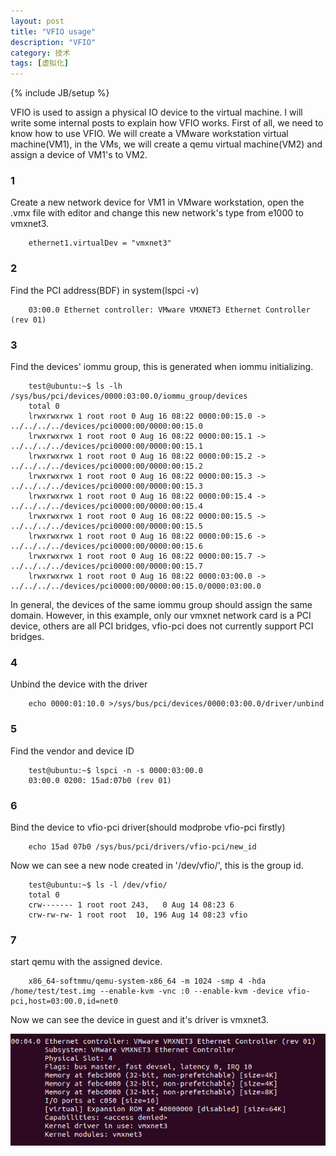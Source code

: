 ```yaml
---
layout: post
title: "VFIO usage"
description: "VFIO"
category: 技术
tags: [虚拟化]
---
```

{% include JB/setup %}


VFIO is used to assign a physical IO device to the virtual machine. I will write some internal posts to explain how VFIO works. First of all, we need to know how to use VFIO. We will create a VMware workstation virtual machine(VM1), in the VMs, we will create a qemu virtual machine(VM2) and assign a device of VM1's to VM2.

<h3> 1 </h3>

Create a new network device for VM1 in VMware workstation, open the .vmx file with editor and change this new network's type from e1000 to vmxnet3.

        ethernet1.virtualDev = "vmxnet3"

<h3> 2 </h3>

Find the PCI address(BDF) in system(lspci -v)

        03:00.0 Ethernet controller: VMware VMXNET3 Ethernet Controller (rev 01)

<h3> 3 </h3>

Find the devices' iommu group, this is generated when iommu initializing.

        test@ubuntu:~$ ls -lh /sys/bus/pci/devices/0000:03:00.0/iommu_group/devices
        total 0
        lrwxrwxrwx 1 root root 0 Aug 16 08:22 0000:00:15.0 -> ../../../../devices/pci0000:00/0000:00:15.0
        lrwxrwxrwx 1 root root 0 Aug 16 08:22 0000:00:15.1 -> ../../../../devices/pci0000:00/0000:00:15.1
        lrwxrwxrwx 1 root root 0 Aug 16 08:22 0000:00:15.2 -> ../../../../devices/pci0000:00/0000:00:15.2
        lrwxrwxrwx 1 root root 0 Aug 16 08:22 0000:00:15.3 -> ../../../../devices/pci0000:00/0000:00:15.3
        lrwxrwxrwx 1 root root 0 Aug 16 08:22 0000:00:15.4 -> ../../../../devices/pci0000:00/0000:00:15.4
        lrwxrwxrwx 1 root root 0 Aug 16 08:22 0000:00:15.5 -> ../../../../devices/pci0000:00/0000:00:15.5
        lrwxrwxrwx 1 root root 0 Aug 16 08:22 0000:00:15.6 -> ../../../../devices/pci0000:00/0000:00:15.6
        lrwxrwxrwx 1 root root 0 Aug 16 08:22 0000:00:15.7 -> ../../../../devices/pci0000:00/0000:00:15.7
        lrwxrwxrwx 1 root root 0 Aug 16 08:22 0000:03:00.0 -> ../../../../devices/pci0000:00/0000:00:15.0/0000:03:00.0

In general, the devices of the same iommu group should assign the same domain. However, in this example, only our vmxnet network card is a PCI device, others are all PCI bridges, vfio-pci does not currently support PCI bridges.


<h3> 4 </h3>

Unbind the device with the driver

        echo 0000:01:10.0 >/sys/bus/pci/devices/0000:03:00.0/driver/unbind


<h3> 5 </h3>

Find the vendor and device ID

        test@ubuntu:~$ lspci -n -s 0000:03:00.0
        03:00.0 0200: 15ad:07b0 (rev 01)

<h3> 6 </h3>


Bind the device to vfio-pci driver(should modprobe vfio-pci firstly)

        echo 15ad 07b0 /sys/bus/pci/drivers/vfio-pci/new_id

Now we can see a new node created in '/dev/vfio/', this is the group id.

        test@ubuntu:~$ ls -l /dev/vfio/
        total 0
        crw------- 1 root root 243,   0 Aug 14 08:23 6
        crw-rw-rw- 1 root root  10, 196 Aug 14 08:23 vfio


<h3> 7 </h3>

start qemu with the assigned device. 

        x86_64-softmmu/qemu-system-x86_64 -m 1024 -smp 4 -hda /home/test/test.img --enable-kvm -vnc :0 --enable-kvm -device vfio-pci,host=03:00.0,id=net0

Now we can see the device in guest and it's driver is vmxnet3.

![](/assets/img/vfio1/1.png)

